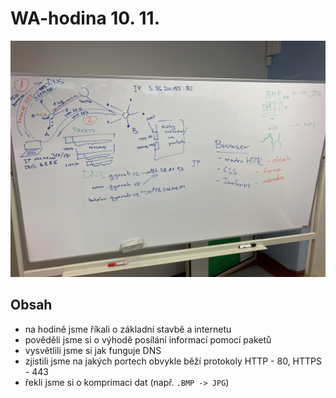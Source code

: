 # WA-hodina 10. 11.
![Tabule z hodiny](tabule.jpg  "Tabule z hodiny")

## Obsah
- na hodině jsme říkali o základní stavbě a internetu
- pověděli jsme si o výhodě posílání informací pomocí paketů
- vysvětlili jsme si jak funguje DNS
- zjistili jsme na jakých portech obvykle běží protokoly HTTP - 80, HTTPS - 443
- řekli jsme si o komprimaci dat (např. `.BMP -> JPG`)